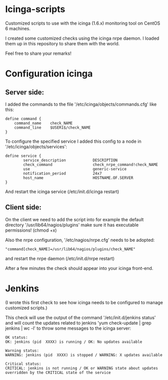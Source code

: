Icinga-scripts
==============

Customized scripts to use with the icinga (1.6.x) monitoring tool on CentOS 6 machines.

I created some customized checks using the icinga nrpe daemon. I loaded them up in this repository to share them with the world.

Feel free to share your remarks!

Configuration icinga
====================

Server side:
------------

I added the commands to the file '/etc/icinga/objects/commands.cfg' like this:

	define command {
		command_name    check_NAME	
		command_line    $USER1$/check_NAME
	}	

To configure the specified service I added this config to a node in '/etc/icinga/objects/services':

	define service {
        	service_description            DESCRIPTION
	        check_command                  check_nrpe_command!check_NAME
        	use                            generic-service
	        notification_period            24x7
	        host_name                      HOSTNAME.OF.SERVER
	}

And restart the icinga service (/etc/init.d/icinga restart)

Client side:
------------

On the client we need to add the script into for example the default directory '/usr/lib64/nagios/plugins' make sure it has executable permissions! (chmod +x)

Also the nrpe configuration, '/etc/nagios/nrpe.cfg' needs to be adopted:

	"command[check_NAME]=/usr/lib64/nagios/plugins/check_NAME"

and restart the nrpe daemon (/etc/init.d/nrpe restart)

After a few minutes the check should appear into your icinga front-end.

Jenkins
=======

(I wrote this first check to see how icinga needs to be configured to manage customized scripts.)

This check will use the output of the command '/etc/init.d/jenkins status' and will count the updates related to jenkins 'yum check-update | grep jenkins | wc -l' to throw some messages to the icinga server:

	OK status:
	OK: jenkins (pid  XXXX) is running / OK: No updates available

	Warning status:
	WARNING: jenkins (pid  XXXX) is stopped / WARNING: X updates available

	Critical status:
	CRITICAL: jenkins is not running / OK or WARNING state about updates overridden by the CRITICAL state of the service
